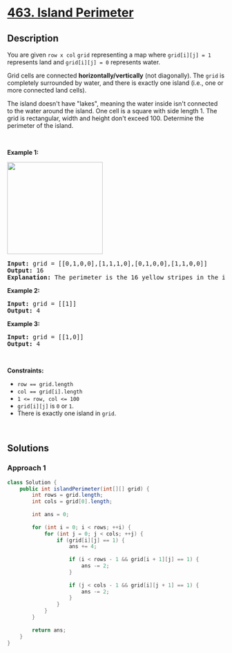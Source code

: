 # [463. Island Perimeter](https://leetcode.com/problems/island-perimeter)

## Description

<p>You are given <code>row x col</code> <code>grid</code> representing a map where <code>grid[i][j] = 1</code> represents&nbsp;land and <code>grid[i][j] = 0</code> represents water.</p>

<p>Grid cells are connected <strong>horizontally/vertically</strong> (not diagonally). The <code>grid</code> is completely surrounded by water, and there is exactly one island (i.e., one or more connected land cells).</p>

<p>The island doesn&#39;t have &quot;lakes&quot;, meaning the water inside isn&#39;t connected to the water around the island. One cell is a square with side length 1. The grid is rectangular, width and height don&#39;t exceed 100. Determine the perimeter of the island.</p>
<p>&nbsp;</p>

<p><strong class="example">Example 1:</strong></p>
<img src="https://fastly.jsdelivr.net/gh/doocs/leetcode@main/solution/0400-0499/0463.Island%20Perimeter/images/island.png" style="width: 221px; height: 213px;" />
<pre>
<strong>Input:</strong> grid = [[0,1,0,0],[1,1,1,0],[0,1,0,0],[1,1,0,0]]
<strong>Output:</strong> 16
<strong>Explanation:</strong> The perimeter is the 16 yellow stripes in the image above.
</pre>

<p><strong class="example">Example 2:</strong></p>
<pre>
<strong>Input:</strong> grid = [[1]]
<strong>Output:</strong> 4
</pre>

<p><strong class="example">Example 3:</strong></p>
<pre>
<strong>Input:</strong> grid = [[1,0]]
<strong>Output:</strong> 4
</pre>
<p>&nbsp;</p>

<p><strong>Constraints:</strong></p>
<ul>
    <li><code>row == grid.length</code></li>
    <li><code>col == grid[i].length</code></li>
    <li><code>1 &lt;= row, col &lt;= 100</code></li>
    <li><code>grid[i][j]</code> is <code>0</code> or <code>1</code>.</li>
    <li>There is exactly one island in <code>grid</code>.</li>
</ul>
<p>&nbsp;</p>

## Solutions

### **Approach 1**

```java
class Solution {
    public int islandPerimeter(int[][] grid) {
        int rows = grid.length;
        int cols = grid[0].length;
        
        int ans = 0;
        
        for (int i = 0; i < rows; ++i) {
            for (int j = 0; j < cols; ++j) {
                if (grid[i][j] == 1) {
                    ans += 4;
                    
                    if (i < rows - 1 && grid[i + 1][j] == 1) {
                        ans -= 2;
                    }
                    
                    if (j < cols - 1 && grid[i][j + 1] == 1) {
                        ans -= 2;
                    }
                }
            }
        }
        
        return ans;
    }
}
```